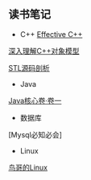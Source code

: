 读书笔记
---


+ C++
[Effective C++](./EffectiveC++/EffectiveC++.md)

[深入理解C++对象模型]()

[STL源码剖析]()

+ Java

[Java核心卷·卷一]()

+ 数据库

[Mysql必知必会]


+ Linux

[鸟哥的Linux]()


